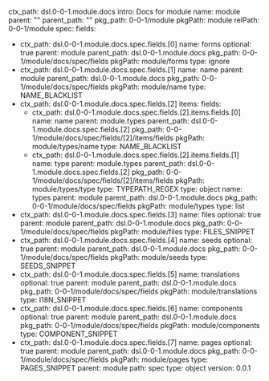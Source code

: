 ctx_path: dsl.0-0-1.module.docs
intro: Docs for module
name: module
parent: ""
parent_path: ""
pkg_path: 0-0-1/module
pkgPath: module
relPath: 0-0-1/module
spec:
  fields:
  - ctx_path: dsl.0-0-1.module.docs.spec.fields.[0]
    name: forms
    optional: true
    parent: module
    parent_path: dsl.0-0-1.module.docs
    pkg_path: 0-0-1/module/docs/spec/fields
    pkgPath: module/forms
    type: ignore
  - ctx_path: dsl.0-0-1.module.docs.spec.fields.[1]
    name: name
    parent: module
    parent_path: dsl.0-0-1.module.docs
    pkg_path: 0-0-1/module/docs/spec/fields
    pkgPath: module/name
    type: NAME_BLACKLIST
  - ctx_path: dsl.0-0-1.module.docs.spec.fields.[2]
    items:
      fields:
      - ctx_path: dsl.0-0-1.module.docs.spec.fields.[2].items.fields.[0]
        name: name
        parent: module.types
        parent_path: dsl.0-0-1.module.docs.spec.fields.[2]
        pkg_path: 0-0-1/module/docs/spec/fields/[2]/items/fields
        pkgPath: module/types/name
        type: NAME_BLACKLIST
      - ctx_path: dsl.0-0-1.module.docs.spec.fields.[2].items.fields.[1]
        name: type
        parent: module.types
        parent_path: dsl.0-0-1.module.docs.spec.fields.[2]
        pkg_path: 0-0-1/module/docs/spec/fields/[2]/items/fields
        pkgPath: module/types/type
        type: TYPEPATH_REGEX
      type: object
    name: types
    parent: module
    parent_path: dsl.0-0-1.module.docs
    pkg_path: 0-0-1/module/docs/spec/fields
    pkgPath: module/types
    type: list
  - ctx_path: dsl.0-0-1.module.docs.spec.fields.[3]
    name: files
    optional: true
    parent: module
    parent_path: dsl.0-0-1.module.docs
    pkg_path: 0-0-1/module/docs/spec/fields
    pkgPath: module/files
    type: FILES_SNIPPET
  - ctx_path: dsl.0-0-1.module.docs.spec.fields.[4]
    name: seeds
    optional: true
    parent: module
    parent_path: dsl.0-0-1.module.docs
    pkg_path: 0-0-1/module/docs/spec/fields
    pkgPath: module/seeds
    type: SEEDS_SNIPPET
  - ctx_path: dsl.0-0-1.module.docs.spec.fields.[5]
    name: translations
    optional: true
    parent: module
    parent_path: dsl.0-0-1.module.docs
    pkg_path: 0-0-1/module/docs/spec/fields
    pkgPath: module/translations
    type: I18N_SNIPPET
  - ctx_path: dsl.0-0-1.module.docs.spec.fields.[6]
    name: components
    optional: true
    parent: module
    parent_path: dsl.0-0-1.module.docs
    pkg_path: 0-0-1/module/docs/spec/fields
    pkgPath: module/components
    type: COMPONENT_SNIPPET
  - ctx_path: dsl.0-0-1.module.docs.spec.fields.[7]
    name: pages
    optional: true
    parent: module
    parent_path: dsl.0-0-1.module.docs
    pkg_path: 0-0-1/module/docs/spec/fields
    pkgPath: module/pages
    type: PAGES_SNIPPET
  parent: module
  path: spec
  type: object
version: 0.0.1

